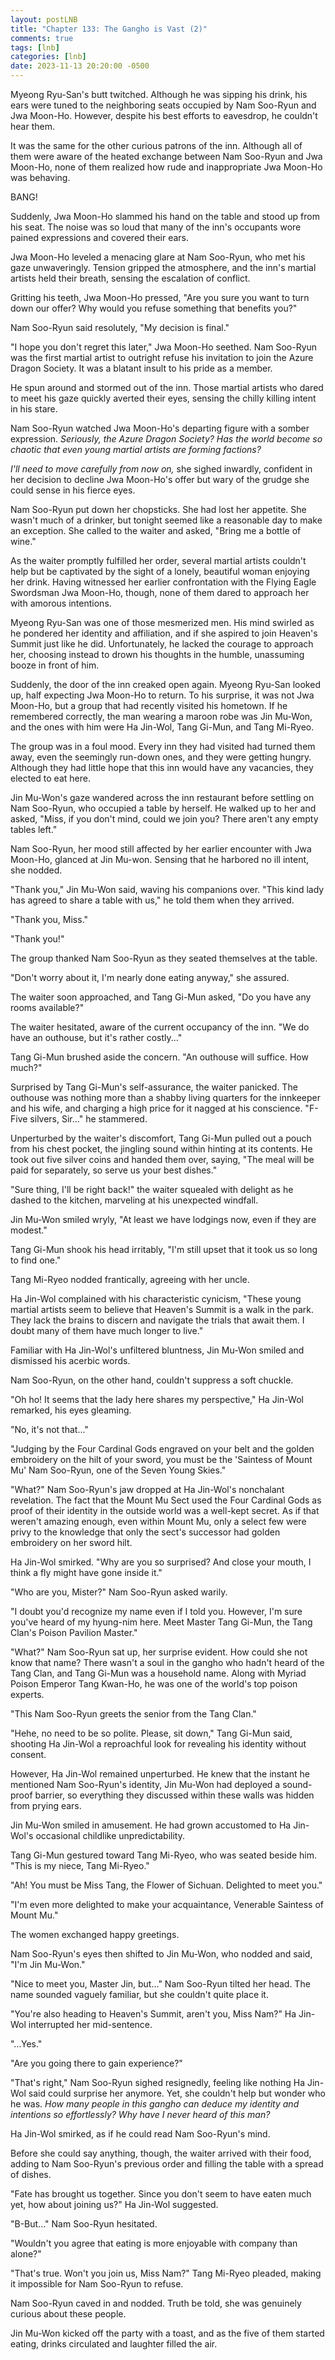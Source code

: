 ```yaml
---
layout: postLNB
title: "Chapter 133: The Gangho is Vast (2)"
comments: true
tags: [lnb]
categories: [lnb]
date: 2023-11-13 20:20:00 -0500
---
```


Myeong Ryu-San's butt twitched. Although he was sipping his drink, his ears were tuned to the neighboring seats occupied by Nam Soo-Ryun and Jwa Moon-Ho. However, despite his best efforts to eavesdrop, he couldn't hear them.

It was the same for the other curious patrons of the inn. Although all of them were aware of the heated exchange between Nam Soo-Ryun and Jwa Moon-Ho, none of them realized how rude and inappropriate Jwa Moon-Ho was behaving.

BANG!

Suddenly, Jwa Moon-Ho slammed his hand on the table and stood up from his seat. The noise was so loud that many of the inn's occupants wore pained expressions and covered their ears.

Jwa Moon-Ho leveled a menacing glare at Nam Soo-Ryun, who met his gaze unwaveringly. Tension gripped the atmosphere, and the inn's martial artists held their breath, sensing the escalation of conflict.

Gritting his teeth, Jwa Moon-Ho pressed, "Are you sure you want to turn down our offer? Why would you refuse something that benefits you?"

Nam Soo-Ryun said resolutely, "My decision is final."

"I hope you don't regret this later," Jwa Moon-Ho seethed. Nam Soo-Ryun was the first martial artist to outright refuse his invitation to join the Azure Dragon Society. It was a blatant insult to his pride as a member.

He spun around and stormed out of the inn. Those martial artists who dared to meet his gaze quickly averted their eyes, sensing the chilly killing intent in his stare.

Nam Soo-Ryun watched Jwa Moon-Ho's departing figure with a somber expression. *Seriously, the Azure Dragon Society? Has the world become so chaotic that even young martial artists are forming factions?*

*I'll need to move carefully from now on,* she sighed inwardly, confident in her decision to decline Jwa Moon-Ho's offer but wary of the grudge she could sense in his fierce eyes. 

Nam Soo-Ryun put down her chopsticks. She had lost her appetite. She wasn't much of a drinker, but tonight seemed like a reasonable day to make an exception. She called to the waiter and asked, "Bring me a bottle of wine."

As the waiter promptly fulfilled her order, several martial artists couldn't help but be captivated by the sight of a lonely, beautiful woman enjoying her drink. Having witnessed her earlier confrontation with the Flying Eagle Swordsman Jwa Moon-Ho, though, none of them dared to approach her with amorous intentions.

Myeong Ryu-San was one of those mesmerized men. His mind swirled as he pondered her identity and affiliation, and if she aspired to join Heaven's Summit just like he did. Unfortunately, he lacked the courage to approach her, choosing instead to drown his thoughts in the humble, unassuming booze in front of him.

Suddenly, the door of the inn creaked open again. Myeong Ryu-San looked up, half expecting Jwa Moon-Ho to return. To his surprise, it was not Jwa Moon-Ho, but a group that had recently visited his hometown. If he remembered correctly, the man wearing a maroon robe was Jin Mu-Won, and the ones with him were Ha Jin-Wol, Tang Gi-Mun, and Tang Mi-Ryeo.

The group was in a foul mood. Every inn they had visited had turned them away, even the seemingly run-down ones, and they were getting hungry. Although they had little hope that this inn would have any vacancies, they elected to eat here.

Jin Mu-Won's gaze wandered across the inn restaurant before settling on Nam Soo-Ryun, who occupied a table by herself. He walked up to her and asked, "Miss, if you don't mind, could we join you? There aren't any empty tables left."

Nam Soo-Ryun, her mood still affected by her earlier encounter with Jwa Moon-Ho, glanced at Jin Mu-won. Sensing that he harbored no ill intent, she nodded.

"Thank you," Jin Mu-Won said, waving his companions over. "This kind lady has agreed to share a table with us," he told them when they arrived.

"Thank you, Miss."

"Thank you!"

The group thanked Nam Soo-Ryun as they seated themselves at the table.

"Don't worry about it, I'm nearly done eating anyway," she assured.

The waiter soon approached, and Tang Gi-Mun asked, "Do you have any rooms available?"

The waiter hesitated, aware of the current occupancy of the inn. "We do have an outhouse, but it's rather costly..."

Tang Gi-Mun brushed aside the concern. "An outhouse will suffice. How much?"

Surprised by Tang Gi-Mun's self-assurance, the waiter panicked. The outhouse was nothing more than a shabby living quarters for the innkeeper and his wife, and charging a high price for it nagged at his conscience. "F-Five silvers, Sir..." he stammered.

Unperturbed by the waiter's discomfort, Tang Gi-Mun pulled out a pouch from his chest pocket, the jingling sound within hinting at its contents. He took out five silver coins and handed them over, saying, "The meal will be paid for separately, so serve us your best dishes."

"Sure thing, I'll be right back!" the waiter squealed with delight as he dashed to the kitchen, marveling at his unexpected windfall. 

Jin Mu-Won smiled wryly, "At least we have lodgings now, even if they are modest."

Tang Gi-Mun shook his head irritably, "I'm still upset that it took us so long to find one."

Tang Mi-Ryeo nodded frantically, agreeing with her uncle.

Ha Jin-Wol complained with his characteristic cynicism, "These young martial artists seem to believe that Heaven's Summit is a walk in the park. They lack the brains to discern and navigate the trials that await them. I doubt many of them have much longer to live."

Familiar with Ha Jin-Wol's unfiltered bluntness, Jin Mu-Won smiled and dismissed his acerbic words.

Nam Soo-Ryun, on the other hand, couldn't suppress a soft chuckle.

"Oh ho! It seems that the lady here shares my perspective," Ha Jin-Wol remarked, his eyes gleaming.

"No, it's not that..."

"Judging by the Four Cardinal Gods engraved on your belt and the golden embroidery on the hilt of your sword, you must be the 'Saintess of Mount Mu' Nam Soo-Ryun, one of the Seven Young Skies."

"What?" Nam Soo-Ryun's jaw dropped at Ha Jin-Wol's nonchalant revelation. The fact that the Mount Mu Sect used the Four Cardinal Gods as proof of their identity in the outside world was a well-kept secret. As if that weren't amazing enough, even within Mount Mu, only a select few were privy to the knowledge that only the sect's successor had golden embroidery on her sword hilt.

Ha Jin-Wol smirked. "Why are you so surprised? And close your mouth, I think a fly might have gone inside it."

"Who are you, Mister?" Nam Soo-Ryun asked warily.

"I doubt you'd recognize my name even if I told you. However, I'm sure you've heard of my hyung-nim here. Meet Master Tang Gi-Mun, the Tang Clan's Poison Pavilion Master."

"What?" Nam Soo-Ryun sat up, her surprise evident. How could she not know that name? There wasn't a soul in the gangho who hadn't heard of the Tang Clan, and Tang Gi-Mun was a household name. Along with Myriad Poison Emperor Tang Kwan-Ho, he was one of the world's top poison experts.

"This Nam Soo-Ryun greets the senior from the Tang Clan."

"Hehe, no need to be so polite. Please, sit down," Tang Gi-Mun said, shooting Ha Jin-Wol a reproachful look for revealing his identity without consent.

However, Ha Jin-Wol remained unperturbed. He knew that the instant he mentioned Nam Soo-Ryun's identity, Jin Mu-Won had deployed a sound-proof barrier, so everything they discussed within these walls was hidden from prying ears.

Jin Mu-Won smiled in amusement. He had grown accustomed to Ha Jin-Wol's occasional childlike unpredictability.

Tang Gi-Mun gestured toward Tang Mi-Ryeo, who was seated beside him. "This is my niece, Tang Mi-Ryeo."

"Ah! You must be Miss Tang, the Flower of Sichuan. Delighted to meet you."

"I'm even more delighted to make your acquaintance, Venerable Saintess of Mount Mu." 

The women exchanged happy greetings.

Nam Soo-Ryun's eyes then shifted to Jin Mu-Won, who nodded and said, "I'm Jin Mu-Won."

"Nice to meet you, Master Jin, but…" Nam Soo-Ryun tilted her head. The name sounded vaguely familiar, but she couldn't quite place it.

"You're also heading to Heaven's Summit, aren't you, Miss Nam?" Ha Jin-Wol interrupted her mid-sentence.

"…Yes."

"Are you going there to gain experience?"

"That's right," Nam Soo-Ryun sighed resignedly, feeling like nothing Ha Jin-Wol said could surprise her anymore. Yet, she couldn't help but wonder who he was. *How many people in this gangho can deduce my identity and intentions so effortlessly? Why have I never heard of this man?*

Ha Jin-Wol smirked, as if he could read Nam Soo-Ryun's mind.

Before she could say anything, though, the waiter arrived with their food, adding to Nam Soo-Ryun's previous order and filling the table with a spread of dishes.

"Fate has brought us together. Since you don't seem to have eaten much yet, how about joining us?" Ha Jin-Wol suggested.

"B-But…" Nam Soo-Ryun hesitated.

"Wouldn't you agree that eating is more enjoyable with company than alone?"

"That's true. Won't you join us, Miss Nam?" Tang Mi-Ryeo pleaded, making it impossible for Nam Soo-Ryun to refuse. 

Nam Soo-Ryun caved in and nodded. Truth be told, she was genuinely curious about these people.

Jin Mu-Won kicked off the party with a toast, and as the five of them started eating, drinks circulated and laughter filled the air.
